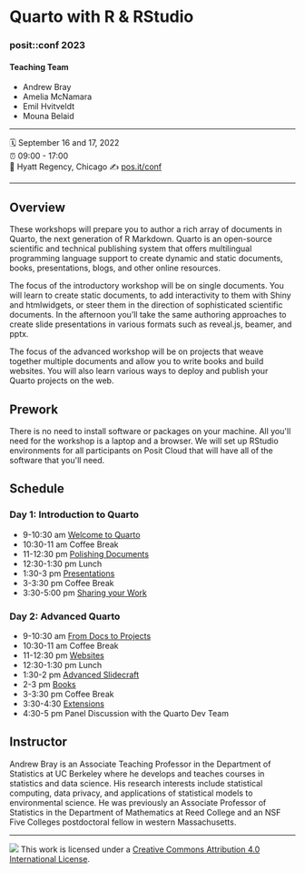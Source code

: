 Quarto with R & RStudio
================

### posit::conf 2023

#### Teaching Team

- Andrew Bray
- Amelia McNamara
- Emil Hvitveldt
- Mouna Belaid

-----

:spiral_calendar: September 16 and 17, 2022  
:alarm_clock:     09:00 - 17:00  
:hotel:           Hyatt Regency, Chicago
:writing_hand:    [pos.it/conf](http://pos.it/conf)

-----

## Overview

These workshops will prepare you to author a rich array of documents in Quarto, the next generation of R Markdown. Quarto is an open-source scientific and technical publishing system that offers multilingual programming language support to create dynamic and static documents, books, presentations, blogs, and other online resources.

The focus of the introductory workshop will be on single documents. You will learn to create static documents, to add interactivity to them with Shiny and htmlwidgets, or steer them in the direction of sophisticated scientific documents. In the afternoon you’ll take the same authoring approaches to create slide presentations in various formats such as reveal.js, beamer, and pptx.

The focus of the advanced workshop will be on projects that weave together multiple documents and allow you to write books and build websites. You will also learn various ways to deploy and publish your Quarto projects on the web.

## Prework

There is no need to install software or packages on your machine. All you'll need for the workshop is a laptop and a browser. We will set up RStudio environments for all participants on Posit Cloud that will have all of the software that you'll need.

## Schedule

### Day 1: Introduction to Quarto

-   9-10:30 am [Welcome to Quarto](materials/1-single-docs/1-welcome-to-quarto)
-   10:30-11 am Coffee Break
-   11-12:30 pm [Polishing Documents](materials/1-single-docs/2-polishing-docs)
-   12:30-1:30 pm Lunch
-   1:30-3 pm [Presentations](materials/1-single-docs/3-presentations)
-   3-3:30 pm Coffee Break
-   3:30-5:00 pm [Sharing your Work](materials/1-single-docs/4-sharing-your-work)

### Day 2: Advanced Quarto

-   9-10:30 am [From Docs to Projects](materials/2-projects/1-docs-to-projects)
-   10:30-11 am Coffee Break
-   11-12:30 pm [Websites](materials/2-projects/2-websites)
-   12:30-1:30 pm Lunch
-   1:30-2 pm [Advanced Slidecraft](materials/2-projects/3-slidecraft)
-   2-3 pm [Books](materials/2-projects/4-books)
-   3-3:30 pm Coffee Break
-   3:30-4:30 [Extensions](materials/2-projects/5-extensions)
-   4:30-5 pm Panel Discussion with the Quarto Dev Team

## Instructor

Andrew Bray is an Associate Teaching Professor in the Department of Statistics at UC Berkeley where he develops and teaches courses in statistics and data science. His research interests include statistical computing, data privacy, and applications of statistical models to environmental science. He was previously an Associate Professor of Statistics in the Department of Mathematics at Reed College and an NSF Five Colleges postdoctoral fellow in western Massachusetts.

-----

![](https://i.creativecommons.org/l/by/4.0/88x31.png) This work is
licensed under a [Creative Commons Attribution 4.0 International
License](https://creativecommons.org/licenses/by/4.0/).
